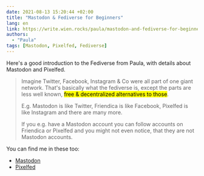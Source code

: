 ```yaml
---
date: 2021-08-13 15:20:44 +02:00
title: "Mastodon & Fediverse for Beginners"
lang: en
link: https://write.wien.rocks/paula/mastodon-and-fediverse-for-beginners
authors:
  - "Paula"
tags: [Mastodon, Pixelfed, Fediverse]
---
```


Here's a good introduction to the Fediverse from Paula, with details about Mastodon and Pixelfed.

> Imagine Twitter, Facebook, Instagram & Co were all part of one giant network. That's basically what the fediverse is, except the parts are less well known, <mark>free & decentralized alternatives to those</mark>.
>
> E.g. Mastodon is like Twitter, Friendica is like Facebook, Pixelfed is like Instagram and there are many more.
>
> If you e.g. have a Mastodon account you can follow accounts on Friendica or Pixelfed and you might not even notice, that they are not Mastodon accounts.

You can find me in these too:
- [Mastodon](https://mamot.fr/@nhoizey)
- [Pixelfed](https://pixelfed.social/nhoizey)
